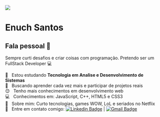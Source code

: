 <img width="auto" src="https://github.com/tgmarinho/tgmarinho/blob/master/banner.png">


# Enuch Santos

## Fala pessoal 👋
Sempre curti desafios e criar coisas com programação.
Pretendo ser um FullStack Developer :computer:

 :rocket:  &nbsp; Estou estudando **Tecnologia em Analise e Desenvolvimento de Sistemas**
 <br/> :purple_heart: &nbsp; Buscando aprender cada vez mais e participar de projetos reais
 <br/> :blush: &nbsp; Tenho mais conhecimentos em desenvolvimento web
 <br/> :computer: &nbsp; Conhecimentos em: JavaScript, C++, HTML5 e CSS3
 <br/> 💬  &nbsp; Sobre mim: Curto tecnologias, games WOW, LoL e seriados no Netflix
 <br/> :email: &nbsp; Entre em contato comigo: [![Linkedin Badge](https://img.shields.io/badge/-ThiagoMarinho-blue?style=flat-square&logo=Linkedin&logoColor=white&link=https://www.linkedin.com/in/tgmarinho/)](https://www.linkedin.com/in/tgmarinho/) 
| 
[![Gmail Badge](https://img.shields.io/badge/-tgmarinho@gmail.com-c14438?style=flat-square&logo=Gmail&logoColor=white&link=mailto:tgmarinho@gmail.com)](mailto:tgmarinho@gmail.com)
